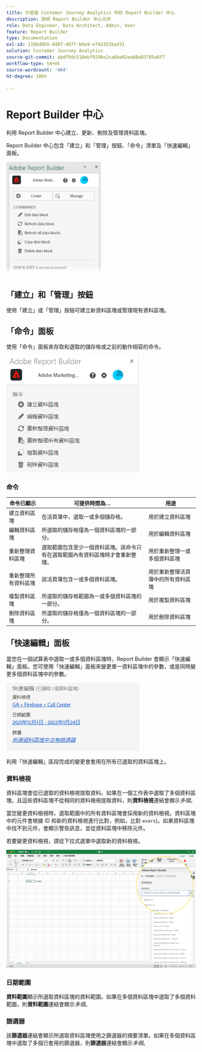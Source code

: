 ```yaml
---
title: 什麼是 Customer Journey Analytics 中的 Report Builder 中心
description: 說明 Report Builder 中心元件
role: Data Engineer, Data Architect, Admin, User
feature: Report Builder
type: Documentation
exl-id: 119bd0b5-0d07-407f-b6e9-ef43352bad31
solution: Customer Journey Analytics
source-git-commit: abdf9dc510ebf929be2ca6be02ea60a83785a6f7
workflow-type: tm+mt
source-wordcount: '464'
ht-degree: 100%

---
```


# Report Builder 中心

利用 Report Builder 中心建立、更新、刪除及管理資料區塊。

Report Builder 中心包含「建立」和「管理」按鈕、「命令」清單及「快速編輯」面板。

<img src="./assets/hub51.png" width="50%"/>


## 「建立」和「管理」按鈕

使用「建立」或「管理」按鈕可建立新資料區塊或管理現有資料區塊。

## 「命令」面板

使用「命令」面板來存取和選取的儲存格或之前的動作相容的命令。

![](./assets/hub1.png)

### 命令

| 命令已顯示 | 可提供時間為… | 用途 |
|------|------------------|--------|
| 建立資料區塊 | 在活頁簿中，選取一或多個儲存格。 | 用於建立資料區塊 |
| 編輯資料區塊 | 所選取的儲存格僅為一個資料區塊的一部分。 | 用於編輯資料區塊 |
| 重新整理資料區塊 | 選取範圍包含至少一個資料區塊。該命令只有在選取範圍內有資料區塊時才會重新整理。 | 用於重新整理一或多個資料區塊 |
| 重新整理所有資料區塊 | 該活頁簿包含一或多個資料區塊。 | 用於重新整理活頁簿中的所有資料區塊 |
| 複製資料區塊 | 所選取的儲存格範圍為一或多個資料區塊的一部分。 | 用於複製資料區塊 |
| 刪除資料區塊 | 所選取的儲存格僅為一個資料區塊的一部分。 | 用於刪除資料區塊 |

## 「快速編輯」面板

當您在一個試算表中選取一或多個資料區塊時，Report Builder 會顯示「快速編輯」面板。您可使用「快速編輯」面板來變更單一資料區塊中的參數，或是同時變更多個資料區塊中的參數。

![](./assets/hub2.png)

利用「快速編輯」區段完成的變更會套用在所有已選取的資料區塊上。

### 資料檢視

資料區塊會從已選取的資料檢視提取資料。如果在一個工作表中選取了多個資料區塊，且這些資料區塊不從相同的資料檢視提取資料，則&#x200B;**資料檢視**&#x200B;連結會顯示&#x200B;*多個*。

當您變更資料檢視時，選取範圍中的所有資料區塊會採用新的資料檢視。資料區塊中的元件會根據 ID 和新的資料檢視進行比對，例如，比對 ```evars```)。如果資料區塊中找不到元件，會顯示警告訊息，並從資料區塊中移除元件。

若要變更資料檢視，請從下拉式選單中選取新的資料檢視。

![](./assets/image16.png)

### 日期範圍

**資料範圍**&#x200B;顯示所選取資料區塊的資料範圍。如果在多個資料區塊中選取了多個資料範圍，則&#x200B;**資料範圍**&#x200B;連結會顯示&#x200B;*多個*。

### 篩選器

該&#x200B;**篩選器**&#x200B;連結會顯示所選取資料區塊使用之篩選器的摘要清單。如果在多個資料區塊中選取了多個已套用的篩選器，則&#x200B;**篩選器**&#x200B;連結會顯示&#x200B;*多個*。

